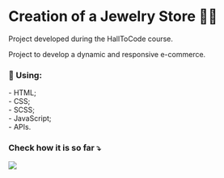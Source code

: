 # Creation of a Jewelry Store 💍💎

Project developed during the HallToCode course.

Project to develop a dynamic and responsive e-commerce.

<h3>📑 Using:</h3>
- HTML; </br>
- CSS;</br>
- SCSS;</br>
- JavaScript;</br>
- APIs.</br>

 <h3> Check how it is so far ⤵️</h3>
 
 <a href="https://priscillaceles.github.io/jewels-store/"><img src="http://ForTheBadge.com/images/badges/built-with-love.svg"></a>
